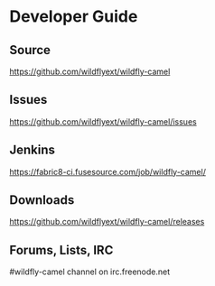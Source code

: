 # Developer Guide

## Source

https://github.com/wildflyext/wildfly-camel

## Issues

https://github.com/wildflyext/wildfly-camel/issues

## Jenkins

https://fabric8-ci.fusesource.com/job/wildfly-camel/

## Downloads

https://github.com/wildflyext/wildfly-camel/releases

## Forums, Lists, IRC

\#wildfly-camel channel on irc.freenode.net
